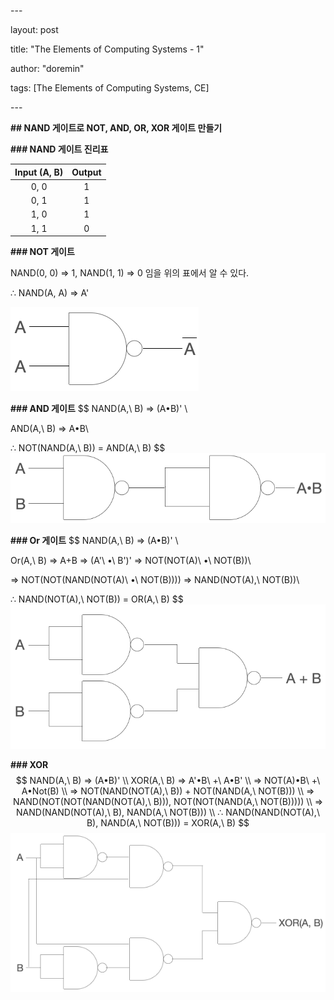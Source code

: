 \---

layout: post

title:  "The Elements of Computing Systems - 1"

author: "doremin"

tags: [The Elements of Computing Systems, CE]

\---



**## NAND 게이트로 NOT, AND, OR, XOR 게이트 만들기**

**### NAND 게이트 진리표**



| Input (A, B) | Output |
| :----------: | :----: |
|     0, 0     |   1    |
|     0, 1     |   1    |
|     1, 0     |   1    |
|     1, 1     |   0    |

**### NOT 게이트**

NAND(0, 0) => 1, NAND(1, 1) => 0 임을 위의 표에서 알 수 있다.

∴ NAND(A, A) => A'



![NANDToNOT](/assets/images/2020-12-28-1.png)



**### AND 게이트**
$$
NAND(A,\ B) => (A•B)' \\

AND(A,\ B) => A•B\\

∴ NOT(NAND(A,\ B)) = AND(A,\ B)
$$
![NANDToAND](/assets/images/2020-12-28-2.png)

**### Or 게이트**
$$
NAND(A,\ B) => (A•B)' \\

Or(A,\ B) => A+B => (A'\ •\ B')' => NOT(NOT(A)\ •\  NOT(B))\\

=> NOT(NOT(NAND(NOT(A)\ •\ NOT(B)))) => NAND(NOT(A),\ NOT(B))\\

∴ NAND(NOT(A),\ NOT(B)) = OR(A,\ B)
$$
![NANDToOR](/assets/images/2020-12-28-3.png)



**### XOR**
$$
NAND(A,\ B) => (A•B)' \\
XOR(A,\ B) => A'•B\ +\ A•B' \\
=> NOT(A)•B\ +\ A•Not(B) \\
=> NOT(NAND(NOT(A),\ B)) + NOT(NAND(A,\ NOT(B))) \\
=> NAND(NOT(NOT(NAND(NOT(A),\ B))), NOT(NOT(NAND(A,\ NOT(B))))) \\
=> NAND(NAND(NOT(A),\ B), NAND(A,\ NOT(B))) \\
∴ NAND(NAND(NOT(A),\ B), NAND(A,\ NOT(B))) = XOR(A,\ B)
$$
![NANDToXOR](/assets/images/2020-12-28-4.png)